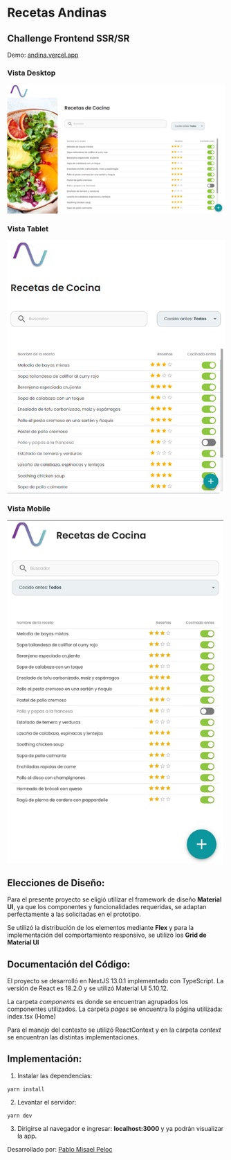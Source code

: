 # Recetas Andinas

## Challenge Frontend SSR/SR

Demo: [andina.vercel.app](https://andina.vercel.app/)

### Vista Desktop

<img src="docs/img/desktop.png" alt="desktop" width="1000"/>

### Vista Tablet

<img src="docs/img/tablet.png" alt="tablet" width="600"/>

### Vista Mobile

<img src="docs/img/mobile.jpg" alt="mobile" width="500"/>

## Elecciones de Diseño:

Para el presente proyecto se eligió utilizar el framework de diseño **Material UI**, ya que los componentes y funcionalidades requeridas, se adaptan perfectamente a las solicitadas en el prototipo.

Se utilizó la distribución de los elementos mediante **Flex** y para la implementación del comportamiento responsivo, se utilizó los **Grid de Material UI**

## Documentación del Código:

El proyecto se desarrolló en NextJS 13.0.1 implementado con TypeScript. La versión de React es 18.2.0 y se utilizó Material UI 5.10.12.

La carpeta _components_ es donde se encuentran agrupados los componentes utilizados. La carpeta _pages_ se encuentra la página utilizada: index.tsx (Home)

Para el manejo del contexto se utilizó ReactContext y en la carpeta _context_ se encuentran las distintas implementaciones.

## Implementación:

1. Instalar las dependencias:

```
yarn install
```

2. Levantar el servidor:

```
yarn dev
```

3. Dirigirse al navegador e ingresar: **localhost:3000** y ya podrán visualizar la app.

Desarrollado por: [Pablo Misael Peloc](mailto:pmpeloc@gmail.com)
